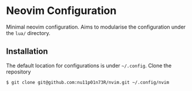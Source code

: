 # Neovim Configuration

Minimal neovim configuration. Aims to modularise the configuration under
the `lua/` directory.

## Installation

The default location for configurations is under `~/.config`. Clone the 
repository

```bash
$ git clone git@github.com:nu11p01n73R/nvim.git ~/.config/nvim
```
